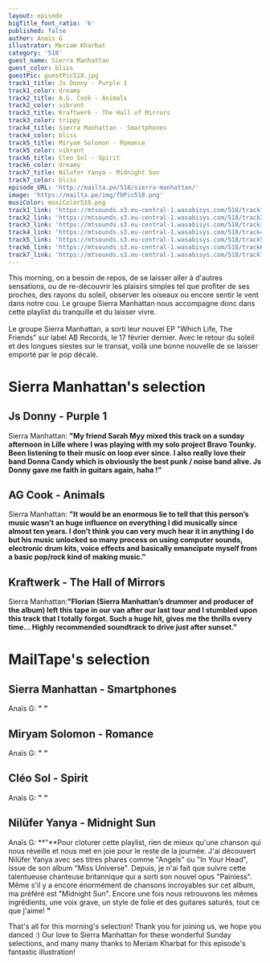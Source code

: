 ```yaml
---
layout: episode
bigTitle_font_ratio: '6'
published: false
author: Anaïs G
illustrator: Meriam Kharbat
category: '518'
guest_name: Sierra Manhattan
guest_color: bliss
guestPic: guestPic518.jpg
track1_title: Js Donny - Purple 1
track1_color: dreamy
track2_title: A.G. Cook - Animals
track2_color: vibrant
track3_title: Kraftwerk - The Hall of Mirrors
track3_color: trippy
track4_title: Sierra Manhattan - Smartphones
track4_color: bliss
track5_title: Miryam Solomon - Romance
track5_color: vibrant
track6_title: Cleo Sol - Spirit
track6_color: dreamy
track7_title: Nilufer Yanya - Midnight Sun
track7_color: bliss
episode_URL: 'http://mailta.pe/518/sierra-manhattan/'
image: 'https://mailta.pe/img/fbPic518.png'
musiColor: musiColor518.png
track1_link: 'https://mtsounds.s3.eu-central-1.wasabisys.com/518/track1.mp3'
track2_link: 'https://mtsounds.s3.eu-central-1.wasabisys.com/518/track2.mp3'
track3_link: 'https://mtsounds.s3.eu-central-1.wasabisys.com/518/track3.mp3'
track4_link: 'https://mtsounds.s3.eu-central-1.wasabisys.com/518/track4.mp3'
track5_link: 'https://mtsounds.s3.eu-central-1.wasabisys.com/518/track5.mp3'
track6_link: 'https://mtsounds.s3.eu-central-1.wasabisys.com/518/track6.mp3'
track7_link: 'https://mtsounds.s3.eu-central-1.wasabisys.com/518/track7.mp3'
---
```

<p id="introduction"> This morning, on a besoin de repos, de se laisser aller à d'autres sensations, ou de re-découvrir les plaisirs simples tel que profiter de ses proches, des rayons du soleil, observer les oiseaux ou encore sentir le vent dans notre cou. Le groupe Sierra Manhattan nous accompagne donc dans cette playlist du tranquille et du laisser vivre.
  <br><br>
Le groupe Sierra Manhattan, a sorti leur nouvel EP "Which Life, The Friends" sur label AB Records, le 17 février dernier. Avec le retour du soleil et des longues siestes sur le transat, voilà une bonne nouvelle de se laisser emporté par le pop décalé.  
</p>

# Sierra Manhattan's selection

##  Js Donny - Purple 1
Sierra Manhattan: **"**My friend Sarah Myy mixed this track on a sunday afternoon in Lille where I was playing with my solo project Bravo Tounky. Been listening to their music on loop ever since. I also really love their band Donna Candy which is obviously the best punk / noise band alive. Js Donny gave me faith in guitars again, haha !**"**

## AG Cook  - Animals
Sierra Manhattan: **"**It would be an enormous lie to tell that this person’s music wasn’t an huge influence on everything I did musically since almost ten years. I don’t think you can very much hear it in anything I do but his music unlocked so many process on using computer sounds, electronic drum kits, voice effects and basically emancipate myself from a basic pop/rock kind of making music.**"**

##  Kraftwerk - The Hall of Mirrors
Sierra Manhattan:**"**Florian (Sierra Manhattan’s drummer and producer of the album) left this tape in our van after our last tour and I stumbled upon this track that I totally forgot. Such a huge hit, gives me the thrills every time… Highly recommended soundtrack to drive just after sunset.**"**

# MailTape's selection

## Sierra Manhattan - Smartphones
Anaïs G: **"** **"**

## Miryam Solomon - Romance
Anaïs G: **"** **"**

## Cléo Sol - Spirit
Anaïs G: **"** **"**

## Nilüfer Yanya - Midnight Sun
Anaïs G: **"**Pour cloturer cette playlist, rien de mieux qu'une chanson qui nous réveille et nous met en joie pour le reste de la journée. J'ai découvert Nilüfer Yanya avec ses titres phares comme "Angels" ou "In Your Head", issue de son album "Miss Universe". Depuis, je n'ai fait que suivre cette talentueuse chanteuse britannique qui a sorti son nouvel opus "Painless". Même s'il y a encore énormément de chansons incroyables sur cet album, ma préféré est "Midnight Sun". Encore une fois nous retrouvons les mêmes ingrédients, une voix grave, un style de folie et des guitares saturés, tout ce que j'aime! **"**

<p id="outroduction">That's all for this morning's selection! Thank you for joining us, we hope you danced :) Our love to Sierra Manhattan for these wonderful Sunday selections, and many many thanks to Meriam Kharbat for this episode's fantastic illustration!</p>
